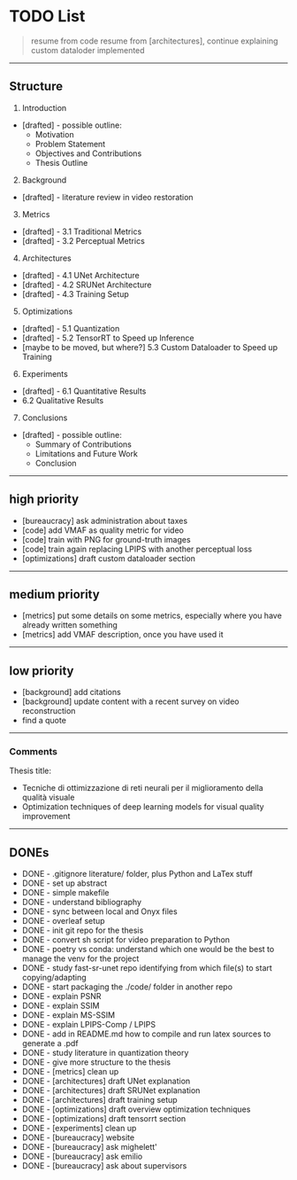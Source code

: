 # TODO List

> resume from code
> resume from [architectures], continue explaining custom dataloder implemented

--------------------------------------------------
## Structure

1. Introduction
 - [drafted] - possible outline:
    - Motivation
    - Problem Statement
    - Objectives and Contributions
    - Thesis Outline

2. Background
 - [drafted] - literature review in video restoration

3. Metrics
 - [drafted] - 3.1 Traditional Metrics
 - [drafted] - 3.2 Perceptual Metrics

4. Architectures
 - [drafted] - 4.1 UNet Architecture
 - [drafted] - 4.2 SRUNet Architecture
 - [drafted] - 4.3 Training Setup

5. Optimizations
 - [drafted] - 5.1 Quantization
 - [drafted] - 5.2 TensorRT to Speed up Inference
 - [maybe to be moved, but where?] 5.3 Custom Dataloader to Speed up Training

6. Experiments
 - [drafted] - 6.1 Quantitative Results
 - 6.2 Qualitative Results

7. Conclusions
 - [drafted] - possible outline:
    - Summary of Contributions
    - Limitations and Future Work
    - Conclusion
--------------------------------------------------

## high priority

- [bureaucracy] ask administration about taxes
- [code] add VMAF as quality metric for video
- [code] train with PNG for ground-truth images
- [code] train again replacing LPIPS with another perceptual loss
- [optimizations] draft custom dataloader section

---

## medium priority
- [metrics] put some details on some metrics, especially where you have already written something
- [metrics] add VMAF description, once you have used it

---

## low priority
- [background] add citations
- [background] update content with a recent survey on video reconstruction
- find a quote

---

### Comments

Thesis title:
- Tecniche di ottimizzazione di reti neurali per il miglioramento della qualità visuale
- Optimization techniques of deep learning models for visual quality improvement

---

## DONEs
- DONE - .gitignore literature/ folder, plus Python and LaTex stuff
- DONE - set up abstract
- DONE - simple makefile
- DONE - understand bibliography
- DONE - sync between local and Onyx files
- DONE - overleaf setup
- DONE - init git repo for the thesis
- DONE - convert sh script for video preparation to Python
- DONE - poetry vs conda: understand which one would be the best to manage the venv for the project
- DONE - study fast-sr-unet repo identifying from which file(s) to start copying/adapting
- DONE - start packaging the ./code/ folder in another repo
- DONE - explain PSNR
- DONE - explain SSIM
- DONE - explain MS-SSIM
- DONE - explain LPIPS-Comp / LPIPS
- DONE - add in README.md how to compile and run latex sources to generate a .pdf
- DONE - study literature in quantization theory
- DONE - give more structure to the thesis
- DONE - [metrics] clean up
- DONE - [architectures] draft UNet explanation
- DONE - [architectures] draft SRUNet explanation
- DONE - [architectures] draft training setup
- DONE - [optimizations] draft overview optimization techniques
- DONE - [optimizations] draft tensorrt section
- DONE - [experiments] clean up
- DONE - [bureaucracy] website
- DONE - [bureaucracy] ask mighelett'
- DONE - [bureaucracy] ask emilio
- DONE - [bureaucracy] ask about supervisors

